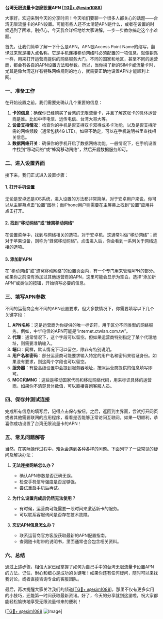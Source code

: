 **台湾无限流量卡怎麽設置APN [[TG💪+ @esim1088](https://t.me/s/esim1088)]**

大家好，欢迎来到今天的分享时间！今天咱们要聊一个很多人都关心的话题——台湾无限流量卡的APN设置。可能有些人还不太清楚APN是什么，或者在设置的时候遇到了困难。别担心，今天我会详细地给大家讲解，一步一步教你搞定这个小难题。

首先，让我们简单了解一下什么是APN。APN是Access Point Name的缩写，翻译过来就是接入点名称。它是手机连接移动网络时必须配置的一项信息，就像钥匙一样，用来打开运营商提供的网络服务大门。不同的国家和地区，甚至不同的运营商，都会有各自的APN设置方法和参数。所以，当你换了新的SIM卡或流量卡时，尤其是像台湾这样有特殊网络规则的地方，就需要正确地设置APN才能顺利上网。

### 一、准备工作

在开始设置之前，我们需要先确认几个重要的信息：

1. **卡的信息**：确保你已经购买了台湾的无限流量卡，并且了解这张卡的具体运营商是谁。比如中华电信、远传电信、台湾大哥大等。
2. **设备支持情况**：检查你的手机是否支持双卡双待或多卡功能，以及是否支持所需的网络频段（通常包括4G LTE）。如果不确定，可以在手机说明书里查找相关信息。
3. **数据网络开关**：确保你的手机开启了数据网络功能。一般情况下，在手机设置中找到“移动网络”或“蜂窝移动网络”，然后开启数据服务即可。

### 二、进入设置界面

接下来，我们正式进入设置步骤：

#### 1. 打开手机设置
无论是安卓还是iOS系统，进入设置的方法都非常简单。对于安卓用户来说，你可以从主屏幕点击“设置”图标；而iPhone用户则需要在主屏幕上找到“设置”应用并点击打开。

#### 2. 找到“移动网络”或“蜂窝移动网络”
在设置菜单中，找到与网络相关的选项。对于安卓机，这通常叫做“移动网络”；而对于苹果设备，则称为“蜂窝移动网络”。点击进入后，你会看到一系列关于网络连接的选项。

#### 3. 添加新APN
在“移动网络”或“蜂窝移动网络”的设置页面内，有一个专门用来管理APN的部分。如果你之前没有添加过其他运营商的APN，这里可能会显示为空白。选择“添加新APN”或类似的按钮，开始填写必要的信息。

### 三、填写APN参数

不同的运营商会有不同的APN设置要求，但大多数情况下，你需要填写以下几个关键字段：

1. **APN名称**：这是运营商为你提供的唯一标识符，用于区分不同类型的网络服务。例如，中华电信的APN可能是“internet.ctwlan.com.tw”。
2. **代理**：通常情况下，这个字段可以留空。但如果运营商特别指定了某个代理地址，则需要准确输入。
3. **端口**：同样，默认情况下可以留空，除非有特别说明。
4. **用户名和密码**：部分运营商可能要求输入特定的用户名和密码来验证身份。如果没有要求，则这两个字段也可以留空。
5. **服务器**：有些高级设置中会提到服务器地址，按照运营商提供的信息填写即可。
6. **MCC和MNC**：这些是移动国家代码和移动网络代码，用来标识具体的运营商。如果你不清楚具体数值，可以直接咨询客服人员。

### 四、保存并测试连接

完成所有信息的填写后，记得点击保存按钮。之后，返回到主界面，尝试打开网页或者其他需要联网的应用程序，看看是否能够正常访问互联网。如果一切顺利，恭喜你成功设置了台湾无限流量卡的APN！

### 五、常见问题解答

当然，在实际操作过程中，难免会遇到各种各样的问题。下面列举了一些常见的疑问及解决办法：

1. **无法连接网络怎么办？**
   - 确认APN参数是否正确无误。
   - 检查手机信号强度是否足够强。
   - 尝试重启手机后再试。

2. **为什么设置完成后仍然无法使用？**
   - 有时候，运营商可能需要一段时间来激活新卡的服务。
   - 可以联系客服询问是否存在技术故障。

3. **忘记APN信息怎么办？**
   - 联系运营商官方客服获取最新的APN配置指南。
   - 查阅随卡附带的说明书，里面通常也会包含相关资料。

### 六、总结

通过上述步骤，相信大家已经掌握了如何为自己手中的台湾无限流量卡设置APN的方法。记住，耐心和细心是成功的关键哦！如果你还有任何疑问，随时可以来找我讨论，或者直接咨询专业的客服团队。

最后，再次提醒大家关注我们的频道[[TG💪+ @esim1088](https://t.me/s/esim1088)]，那里不仅有更多实用的小技巧，还能第一时间获取最新资讯。好了，今天的分享就到这里啦，祝大家都能轻松愉快地享受无限流量带来的便利！

[[TG💪+ @esim1088](https://t.me/s/esim1088) ![Image](https://i.postimg.cc/4NQfJmqS/Snipaste-2025-05-13-00-14-12.png)]